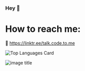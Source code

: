 ### Hey 👋

# How to reach me: 
🚀 https://linktr.ee/talk.code.to.me

![Top Languages Card](https://github-readme-stats.vercel.app/api/top-langs/?username=maggiesalia&layout=compact)

![image title](https://rushter.com/counter.svg)


